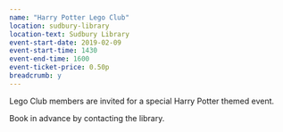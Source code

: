 ```yaml
---
name: "Harry Potter Lego Club"
location: sudbury-library
location-text: Sudbury Library
event-start-date: 2019-02-09
event-start-time: 1430
event-end-time: 1600
event-ticket-price: 0.50p
breadcrumb: y
---
```


Lego Club members are invited for a special Harry Potter themed event.

Book in advance by contacting the library.

